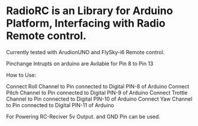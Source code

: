# RadioRC is an Library for Arduino Platform, Interfacing with Radio Remote control.

Currently tested with ArudionUNO and FlySky-i6 Remote control. 

Pinchange Intrupts on arduino are Avilable for Pin 8 to Pin 13

How to Use:

Connect Roll     Channel to Pin connected to Digital PIN-8  of Arduino
Connect Pitch    Channel to Pin connected to Digital PIN-9  of Arduino
Connect Trottle  Channel to Pin connected to Digital PIN-10 of Arduino
Connect Yaw      Channel to Pin connected to Digital PIN-11 of Arduino

For Powering RC-Reciver 5v Output. and GND Pin can be used.


